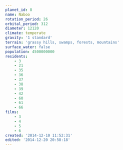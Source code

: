 ```yaml
---
planet_id: 8
name: Naboo
rotation_period: 26
orbital_period: 312
diameter: 12120
climate: temperate
gravity: '1 standard'
terrain: 'grassy hills, swamps, forests, mountains'
surface_water: false
population: 4500000000
residents:
    - 3
    - 21
    - 35
    - 36
    - 37
    - 38
    - 39
    - 42
    - 60
    - 61
    - 66
films:
    - 3
    - 4
    - 5
    - 6
created: '2014-12-10 11:52:31'
edited: '2014-12-20 20:58:18'
---
```

